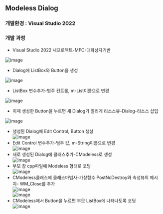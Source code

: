 ## Modeless Dialog 
### 개발환경 : Visual Studio 2022
### 개발 과정
* Visual Studio 2022 새프로젝트-MFC-대화상자기반

![image](https://github.com/gryrryfh/visual-programming/assets/50912987/3c02b400-4058-44b0-8f2a-51ba5ea0dac0)  
  
* Dialog에 ListBox와 Button을 생성
  
![image](https://github.com/gryrryfh/visual-programming/assets/50912987/f91bec56-4ea9-4f54-af35-4f661b0d6a6f)  
  
* ListBox 변수추가-범주 컨트롤, m-List이름으로 변경
  
![image](https://github.com/gryrryfh/visual-programming/assets/50912987/633587ea-fe90-44b8-b9f3-b44fbf136c12)  
  
* 이때 생성한 Button을 누르면 새 Dialog가 열리게 리소스뷰-Dialog-리소스 삽입
    
![image](https://github.com/gryrryfh/visual-programming/assets/50912987/ed52ece1-3539-4e6a-a95a-349f025cf6bb)  
  
* 생성된 Dialog에 Edit Control, Button 생성  
![image](https://github.com/gryrryfh/visual-programming/assets/50912987/97800ad1-4dda-46d8-be58-01c0bd2c3565)  
* Edit Control 변수추가-범주 값, m-String이름으로 변경  
![image](https://github.com/gryrryfh/visual-programming/assets/50912987/0470c8d9-2081-4386-b527-75831cca5051)  
* 새로 생성된 Dialog에 클래스추가-CModeless로 생성  
![image](https://github.com/gryrryfh/visual-programming/assets/50912987/37c4e844-9f35-474d-a520-518ddb670822)  
* 부모 창 cpp파일에 Modeless 형태로 코딩  
![image](https://github.com/gryrryfh/visual-programming/assets/50912987/0666cc4b-2741-43a7-834c-96486ddef7c6)  
* CModeless클래스에 클래스마법사-가상함수 PostNcDestroy와 속성뷰의 메시지- WM_Close를 추가  
![image](https://github.com/gryrryfh/visual-programming/assets/50912987/ff1f579b-dbaf-4967-90f5-82f0a6bd1e1c)  
![image](https://github.com/gryrryfh/visual-programming/assets/50912987/13976f66-a565-4138-9f0c-0f545ff79dce)  
* CModeless에서 Button을 누르면 부모 ListBox에 나타나도록 코딩  
![image](https://github.com/gryrryfh/visual-programming/assets/50912987/4649e158-54c3-4ab1-8faf-ce30a42cef35)  
